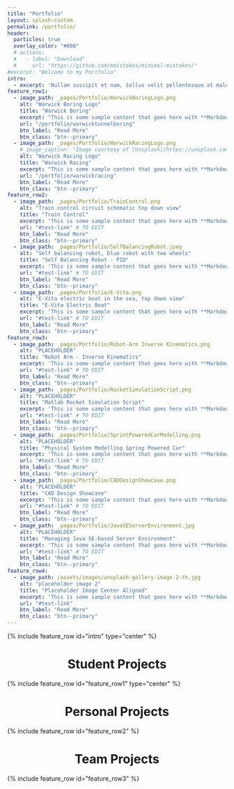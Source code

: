 ```yaml
---
title: "Portfolio"
layout: splash-custom
permalink: /portfolio/
header:
  particles: true
  overlay_color: "#000"
  # actions:
  #   - label: "Download"
  #     url: "https://github.com/mmistakes/minimal-mistakes/"
#excerpt: "Welcome to my Portfolio"
intro: 
  - excerpt: 'Nullam suscipit et nam, tellus velit pellentesque at malesuada, enim eaque. Quis nulla, netus tempor in diam gravida tincidunt, *proin faucibus* voluptate felis id sollicitudin. Centered with `type="center"`'
feature_row1:
  - image_path: _pages/Portfolio/WarwickBoringLogo.png
    alt: "Warwick Boring Logo"
    title: "Warwick Boring"
    excerpt: "This is some sample content that goes here with **Markdown** formatting."
    url: "/portfolio/warwicktunnelboring"
    btn_label: "Read More"
    btn_class: "btn--primary"
  - image_path: _pages/Portfolio/WarwickRacingLogo.png
    # image_caption: "Image courtesy of [Unsplash](https://unsplash.com/)"
    alt: "Warwick Racing Logo"
    title: "Warwick Racing"
    excerpt: "This is some sample content that goes here with **Markdown** formatting."
    url: "/portfolio/warwickracing"
    btn_label: "Read More"
    btn_class: "btn--primary"
feature_row2:
  - image_path: _pages/Portfolio/TrainControl.png
    alt: "Train control circuit schematic top down view"
    title: "Train Control"
    excerpt: 'This is some sample content that goes here with **Markdown** formatting. Left aligned with `type="left"`'
    url: "#test-link" # TO EDIT
    btn_label: "Read More"
    btn_class: "btn--primary"
  - image_path: _pages/Portfolio/SelfBalancingRobot.jpeg
    alt: "Self balancing robot, blue robot with two wheels"
    title: "Self Balancing Robot - PID"
    excerpt: 'This is some sample content that goes here with **Markdown** formatting. Left aligned with `type="left"`'
    url: "#test-link" # TO EDIT
    btn_label: "Read More"
    btn_class: "btn--primary"
  - image_path: _pages/Portfolio/E-Vita.png
    alt: "E-Vita electric boat in the sea, top down view"
    title: "E-Vita Electric Boat"
    excerpt: 'This is some sample content that goes here with **Markdown** formatting. Left aligned with `type="left"`'
    url: "#test-link" # TO EDIT
    btn_label: "Read More"
    btn_class: "btn--primary"
feature_row3:
  - image_path: _pages/Portfolio/Robot-Arm Inverse Kinematics.png
    alt: "PLACEHOLDER"
    title: "Robot Arm - Inverse Kinematics"
    excerpt: 'This is some sample content that goes here with **Markdown** formatting. Left aligned with `type="left"`'
    url: "#test-link" # TO EDIT
    btn_label: "Read More"
    btn_class: "btn--primary"
  - image_path: _pages/Portfolio/RocketSimulationScript.png
    alt: "PLACEHOLDER"
    title: "Matlab Rocket Simulation Script"
    excerpt: 'This is some sample content that goes here with **Markdown** formatting. Left aligned with `type="left"`'
    url: "#test-link" # TO EDIT
    btn_label: "Read More"
    btn_class: "btn--primary"
  - image_path: _pages/Portfolio/SprintPoweredCarModelling.png
    alt: "PLACEHOLDER"
    title: "Physical System Modelling Spring Powered Car"
    excerpt: 'This is some sample content that goes here with **Markdown** formatting. Left aligned with `type="left"`'
    url: "#test-link" # TO EDIT
    btn_label: "Read More"
    btn_class: "btn--primary"
  - image_path: _pages/Portfolio/CADDesignShowcase.png
    alt: "PLACEHOLDER"
    title: "CAD Design Showcase"
    excerpt: 'This is some sample content that goes here with **Markdown** formatting. Left aligned with `type="left"`'
    url: "#test-link" # TO EDIT
    btn_label: "Read More"
    btn_class: "btn--primary"
  - image_path: _pages/Portfolio/JavaSEServerEnvironment.jpg
    alt: "PLACEHOLDER"
    title: "Managing Java SE-based Server Environment"
    excerpt: 'This is some sample content that goes here with **Markdown** formatting. Left aligned with `type="left"`'
    url: "#test-link" # TO EDIT
    btn_label: "Read More"
    btn_class: "btn--primary"
feature_row4:
  - image_path: /assets/images/unsplash-gallery-image-2-th.jpg
    alt: "placeholder image 2"
    title: "Placeholder Image Center Aligned"
    excerpt: 'This is some sample content that goes here with **Markdown** formatting. Centered with `type="center"`'
    url: "#test-link"
    btn_label: "Read More"
    btn_class: "btn--primary"
---
```


<script src="{{ '_site/_pages/Portfolio/app.js' | relative_url }}" defer></script>
<!-- The types are type = center, left, right and there's another one where there's none -->

{% include feature_row id="intro" type="center" %}

<div style="text-align: center;">
  <h1>Student Projects</h1>
</div>

{% include feature_row id="feature_row1" type="center" %}

<div style="text-align: center;">
  <h1>Personal Projects</h1>
</div>

{% include feature_row id="feature_row2" %}

<div style="text-align: center;">
  <h1>Team Projects</h1>
</div>

{% include feature_row id="feature_row3" %}